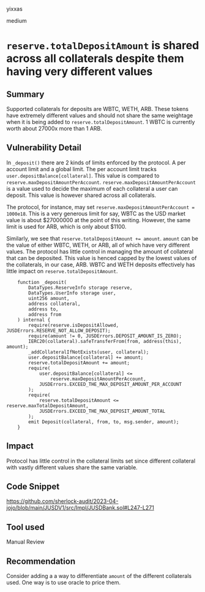 yixxas

medium

# `reserve.totalDepositAmount` is shared across all collaterals despite them having very different values

## Summary
Supported collaterals for deposits are WBTC, WETH, ARB. These tokens have extremely different values and should not share the same weightage when it is being added to `reserve.totalDepositAmount`.
1 WBTC is currently worth about 27000x more than 1 ARB. 

## Vulnerability Detail

In `_deposit()` there are 2 kinds of limits enforced by the protocol. A per account limit and a global limit. The per account limit tracks `user.depositBalance[collateral]`. This value is compared to `reserve.maxDepositAmountPerAccount`. `reserve.maxDepositAmountPerAccount` is a value used to decide the maximum of each collateral a user can deposit. This value is however shared across all collaterals. 

The protocol, for instance, may set `reserve.maxDepositAmountPerAccount = 1000e18`. This is a very generous limit for say, WBTC as the USD market value is about $27000000 at the point of this writing. However, the same limit is used for ARB, which is only about $1100.

Similarly, we see that `reserve.totalDepositAmount += amount`. `amount` can be the value of either WBTC, WETH, or ARB, all of which have very different values. The protocol has little control in managing the amount of collateral that can be deposited. This value is henced capped by the lowest values of the collaterals, in our case, ARB. WBTC and WETH deposits effectively has little impact on `reserve.totalDepositAmount`.

```solidity
    function _deposit(
        DataTypes.ReserveInfo storage reserve,
        DataTypes.UserInfo storage user,
        uint256 amount,
        address collateral,
        address to,
        address from
    ) internal {
        require(reserve.isDepositAllowed, JUSDErrors.RESERVE_NOT_ALLOW_DEPOSIT);
        require(amount != 0, JUSDErrors.DEPOSIT_AMOUNT_IS_ZERO);
        IERC20(collateral).safeTransferFrom(from, address(this), amount);
        _addCollateralIfNotExists(user, collateral);
        user.depositBalance[collateral] += amount;
        reserve.totalDepositAmount += amount;
        require(
            user.depositBalance[collateral] <=
                reserve.maxDepositAmountPerAccount,
            JUSDErrors.EXCEED_THE_MAX_DEPOSIT_AMOUNT_PER_ACCOUNT
        );
        require(
            reserve.totalDepositAmount <= reserve.maxTotalDepositAmount,
            JUSDErrors.EXCEED_THE_MAX_DEPOSIT_AMOUNT_TOTAL
        );
        emit Deposit(collateral, from, to, msg.sender, amount);
    }
```

## Impact
Protocol has little control in the collateral limits set since different collateral with vastly different values share the same variable.

## Code Snippet
https://github.com/sherlock-audit/2023-04-jojo/blob/main/JUSDV1/src/Impl/JUSDBank.sol#L247-L271

## Tool used

Manual Review

## Recommendation
Consider adding a a way to differentiate `amount` of the different collaterals used. One way is to use oracle to price them.

